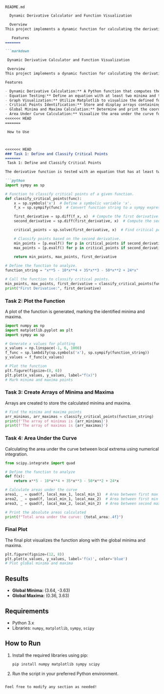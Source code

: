 `README.md` 

```markdown
  Dynamic Derivative Calculator and Function Visualization

  Overview
This project implements a dynamic function for calculating the derivative of any given mathematical function with respect to a variable \( x \). It includes functionalities for testing the derivative with specific equations that have multiple minima and maxima, visualizing the function, identifying critical points, and computing global minima and maxima. The project also provides a graphical representation of the area under the curve.

   Features
=======

```markdown

 Dynamic Derivative Calculator and Function Visualization

 Overview
This project implements a dynamic function for calculating the derivative of any given mathematical function with respect to a variable \( x \). It includes functionalities for testing the derivative with specific equations that have multiple minima and maxima, visualizing the function, identifying critical points, and computing global minima and maxima. The project also provides a graphical representation of the area under the curve.

Features

- Dynamic Derivative Calculation:** A Python function that computes the derivative of any input function \( f(x) \).
- Equation Testing:** Define an equation with at least two minima and two maxima to verify the correctness of the derivative function.
- Graph Visualization:** Utilize Matplotlib to visualize the defined function along with its critical points.
- Critical Points Identification:** Store and display arrays containing the \( x \)-values of local minima and maxima.
- Global Minima and Maxima Calculation:** Determine and print the coordinates of the overall minimum and maximum values of the function.
- Area Under Curve Calculation:** Visualize the area under the curve for a better understanding of the function's behavior.
<<<<<<< HEAD
=======

 How to Use



<<<<<<< HEAD
### Task 1: Define and Classify Critical Points
=======
 Task 1: Define and Classify Critical Points

The derivative function is tested with an equation that has at least two minima and two maxima.

```python
import sympy as sp

# Function to classify critical points of a given function.
def classify_critical_points(func):
    x = sp.symbols('x')  # Define a symbolic variable 'x'.
    f_x = sp.sympify(func)  # Convert function string to a sympy expression.

    first_derivative = sp.diff(f_x, x)  # Compute the first derivative.
    second_derivative = sp.diff(first_derivative, x)  # Compute the second derivative.

    critical_points = sp.solve(first_derivative, x)  # Find critical points.

    # Classify points based on the second derivative.
    min_points = [p.evalf() for p in critical_points if second_derivative.subs(x, p) > 0]
    max_points = [p.evalf() for p in critical_points if second_derivative.subs(x, p) < 0]

    return min_points, max_points, first_derivative
 
# Define the function to analyze.
function_string = "x**5 - 10*x**4 + 35*x**3 - 50*x**2 + 24*x"

# Call the function to classify critical points.
min_points, max_points, first_derivative = classify_critical_points(function_string)
print("First Derivative:", first_derivative)
```

### Task 2: Plot the Function
A plot of the function is generated, marking the identified minima and maxima.

```python
import numpy as np
import matplotlib.pyplot as plt
import sympy as sp

# Generate x values for plotting
x_values = np.linspace(-1, 6, 1000)
f_func = sp.lambdify(sp.symbols('x'), sp.sympify(function_string))
y_values = f_func(x_values)

# Plot the function
plt.figure(figsize=(8, 6))
plt.plot(x_values, y_values, label="f(x)")
# Mark minima and maxima points
```

### Task 3: Create Arrays of Minima and Maxima
Arrays are created to store the calculated minima and maxima.

```python 
# Find the minima and maxima points
arr_minimas, arr_maximas = classify_critical_points(function_string)
print(f'The array of minimas is {arr_minimas}')
print(f'The array of maximas is {arr_maximas}')
```

### Task 4: Area Under the Curve
Calculating the area under the curve between local extrema using numerical integration.

```python
from scipy.integrate import quad

# Define the function to analyze
def f(x):
    return x**5 - 10*x**4 + 35*x**3 - 50*x**2 + 24*x

# Calculate areas under the curve
area1, _ = quad(f, local_max_1, local_min_1)  # Area between first max and first min
area2, _ = quad(f, local_min_1, local_max_2)  # Area between first min and second max
area3, _ = quad(f, local_max_2, local_min_2)  # Area between second max and second min

# Print the absolute areas calculated
print(f"Total area under the curve: {total_area:.4f}")
```

### Final Plot
The final plot visualizes the function along with the global minima and maxima.

```python
plt.figure(figsize=(12, 8))
plt.plot(x_values, y_values, label='f(x)', color='blue')
# Plot global minima and maxima
```

## Results
- **Global Minima:** (3.64, -3.63)
- **Global Maxima:** (0.36, 3.63)

## Requirements
- Python 3.x
- Libraries: `numpy`, `matplotlib`, `sympy`, `scipy`

## How to Run
1. Install the required libraries using pip:
   ```bash
   pip install numpy matplotlib sympy scipy
   ```
2. Run the script in your preferred Python environment.
```

Feel free to modify any section as needed!
